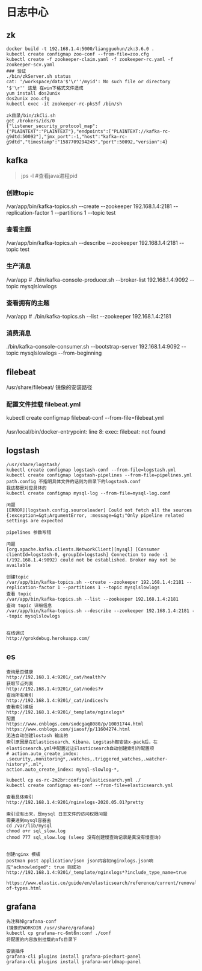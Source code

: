 # 日志中心

## zk
```
docker build -t 192.168.1.4:5000/liangguohun/zk:3.6.0 .
kubectl create configmap zoo-conf --from-file=zoo.cfg
kubectl create -f zookeeper-claim.yaml -f zookeeper-rc.yaml -f zookeeper-scv.yaml
### 验证
./bin/zkServer.sh status
cat: '/workspace/data'$'\r''/myid': No such file or directory
'$'\r'' 这是 在win下格式文件造成 
yum install dos2unix
dos2unix zoo.cfg
kubectl exec -it zookeeper-rc-pks5f /bin/sh

zk目录/bin/zkCli.sh
get /brokers/ids/0
{"listener_security_protocol_map":{"PLAINTEXT":"PLAINTEXT"},"endpoints":["PLAINTEXT://kafka-rc-g9dtd:50092"],"jmx_port":-1,"host":"kafka-rc-g9dtd","timestamp":"1587709294245","port":50092,"version":4}
```

## kafka

> jps -l #查看java进程pid

### 创建topic
/var/app/bin/kafka-topics.sh --create --zookeeper 192.168.1.4:2181 --replication-factor 1 --partitions 1 --topic test
### 查看主题
/var/app/bin/kafka-topics.sh --describe --zookeeper 192.168.1.4:2181 --topic test
### 生产消息
/var/app # ./bin/kafka-console-producer.sh --broker-list 192.168.1.4:9092 --topic mysqlslowlogs
### 查看拥有的主题
/var/app # ./bin/kafka-topics.sh --list --zookeeper 192.168.1.4:2181
### 消费消息
./bin/kafka-console-consumer.sh --bootstrap-server 192.168.1.4:9092 --topic mysqlslowlogs --from-beginning 
## filebeat
/usr/share/filebeat/ 镜像的安装路径
### 配置文件挂载 filebeat.yml
kubectl create configmap filebeat-conf --from-file=filebeat.yml
####      
/usr/local/bin/docker-entrypoint: line 8: exec: filebeat: not found 


## logstash
```
/usr/share/logstash/
kubectl create configmap logstash-conf --from-file=logstash.yml
kubectl create configmap logstash-pipelines --from-file=pipelines.yml
path.config 不指明具体文件的话则为目录下的logstash.conf
我这都是对应具体的
kubectl create configmap mysql-log --from-file=mysql-log.conf

问题
[ERROR][logstash.config.sourceloader] Could not fetch all the sources {:exception=&gt;ArgumentError, :message=&gt;"Only pipeline related settings are expected

pipelines 参数写错

问题
[org.apache.kafka.clients.NetworkClient][mysql] [Consumer clientId=logstash-0, groupId=logstash] Connection to node -1 (/192.168.1.4:9092) could not be established. Broker may not be available

创建topic
/var/app/bin/kafka-topics.sh --create --zookeeper 192.168.1.4:2181 --replication-factor 1 --partitions 1 --topic mysqlslowlogs
查看 topic
/var/app/bin/kafka-topics.sh --list --zookeeper 192.168.1.4:2181
查询 topic 详细信息
/var/app/bin/kafka-topics.sh --describe --zookeeper 192.168.1.4:2181 --topic mysqlslowlogs


在线调试
http://grokdebug.herokuapp.com/
```



## es
```
查询是否健康
http://192.168.1.4:9201/_cat/health?v
获取节点列表
http://192.168.1.4:9201/_cat/nodes?v
查询所有索引
http://192.168.1.4:9201/_cat/indices?v
查看索引模板
http://192.168.1.4:9201/_template/nginxlogs*
配置
https://www.cnblogs.com/sxdcgaq8080/p/10031744.html
https://www.cnblogs.com/jiaosf/p/11604274.html
无法自动创建lostash 输出的
索引原因是在Elasticsearch、Kibana、Logstash都安装x-pack后，在elasticsearch.yml中配置过让Elasticsearch自动创建索引的配置项
# action.auto_create_index: .security,.monitoring*,.watches,.triggered_watches,.watcher-history*,.ml*,
action.auto_create_index: mysql-slowlog-*,

kubectl cp es-rc-2m2br:config/elasticsearch.yml ./
kubectl create configmap es-conf --from-file=elasticsearch.yml 

查看具体索引
http://192.168.1.4:9201/nginxlogs-2020.05.01?pretty

索引没有出来，是mysql 日志文件的访问权限问题
需要进到mysql容器去
cd /var/lib/mysql
chmod o+r sql_slow.log
chmod 777 sql_slow.log (sleep 没有创建慢查询记录是真没有慢查询)


创建nginx 模板
postman post application/json json内容如nginxlogs.json响应"acknowledged": true 则成功
http://192.168.1.4:9201/_template/nginxlogs*?include_type_name=true

https://www.elastic.co/guide/en/elasticsearch/reference/current/removal-of-types.html
```


## grafana
```
先注释掉grafana-conf
(镜像的WORKDIR /usr/share/grafana)
kubectl cp grafana-rc-6mt6n:conf ./conf
将配置的内容放到挂载的nfs目录下

安装插件
grafana-cli plugins install grafana-piechart-panel
grafana-cli plugins install grafana-worldmap-panel
```
